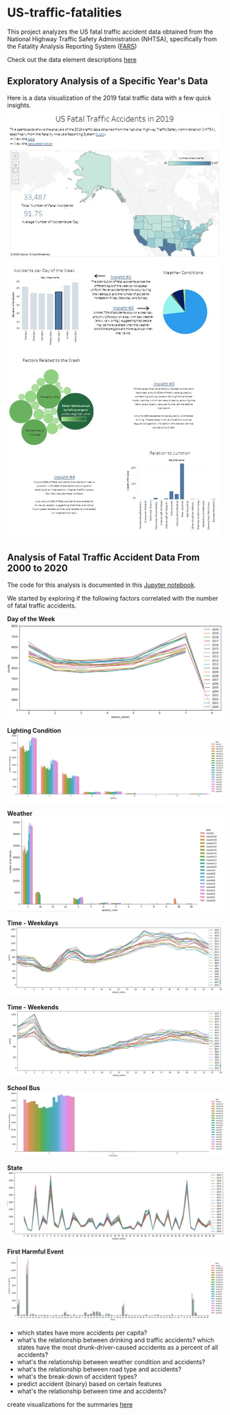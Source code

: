 # US-traffic-fatalities
This project analyzes the US fatal traffic accident data obtained from the National Highway Traffic Safety Administration (NHTSA), specifically from the Fatality Analysis Reporting System ([FARS](https://www.nhtsa.gov/file-downloads?p=nhtsa/downloads/FARS/))

Check out the data element descriptions [here](https://github.com/jessicasyau/US-traffic-fatalities/blob/db57961853729978feb385b5c7aed729ac4afa44/description_fields/0.%20Data_descriptions.md)

## Exploratory Analysis of a Specific Year's Data
Here is a data visualization of the 2019 fatal traffic data with a few quick insights.
<a href="https://public.tableau.com/views/USFatalTrafficAccidents/Dashboard1?:language=en-US&:display_count=n&:origin=viz_share_link">![](tableau.jpg)</a>

## Analysis of Fatal Traffic Accident Data From 2000 to 2020
The code for this analysis is documented in this [Jupyter notebook](https://github.com/jessicasyau/US-traffic-fatalities/blob/9dcc3e60dd595c1cdaf236ecdb74c9696da9f0f9/us-fatal-traffic-accidents.ipynb).

We started by exploring if the following factors correlated with the number of fatal traffic accidents.

**Day of the Week**
![Fatal traffic accident distribution by the day of the week](/assets/dayweek_trend.jpg)

**Lighting Condition**
![Fatal traffic accident and lighting condition](/assets/lighting_trend.jpg)

**Weather**
![Fatal traffic accident vs Weather](/assets/weather_trend.jpg)

**Time - Weekdays**
![Fatal traffic accident distribution by weekday hour](/assets/weekday_hour_trend.jpg)

**Time - Weekends**
![Fatal traffic accident distribution by weekend hour](/assets/weekend_hour_trend.jpg)

**School Bus**
![Fatal traffic accident and School Bus](/assets/sch_trend.jpg)

**State**
![Fatal traffic accident state trend](/assets/state_trend.jpg)

**First Harmful Event**
![Fatal traffic accident and first damage/injury producing event](/assets/harm_trend.jpg)


- which states have more accidents per capita?
- what's the relationship between drinking and traffic accidents? which states have the most drunk-driver-caused accidents as a percent of all accidents?
- what's the relationship between weather condition and accidents?
- what's the relationship between road type and accidents?
- what's the break-down of accident types?
- predict accident (binary) based on certain features
- what's the relationship between time and accidents?

create visualizations for the summaries [here](https://www-fars.nhtsa.dot.gov/Main/index.aspx)
